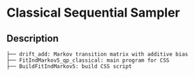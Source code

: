# Classical Sequential Sampler

## Description
```
├── drift_add: Markov transition matrix with additive bias
├── FitIndMarkov5_qp_classical: main program for CSS
├── BuildFitIndMarkov5: build CSS script
```
